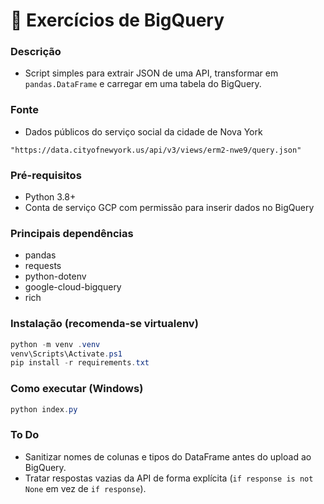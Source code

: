 # 🔎 Exercícios de BigQuery

### Descrição
- Script simples para extrair JSON de uma API, transformar em `pandas.DataFrame` e carregar em uma tabela do BigQuery.

### Fonte
- Dados públicos do serviço social da cidade de Nova York
```
"https://data.cityofnewyork.us/api/v3/views/erm2-nwe9/query.json"
```

### Pré-requisitos
- Python 3.8+
- Conta de serviço GCP com permissão para inserir dados no BigQuery

### Principais dependências
- pandas
- requests
- python-dotenv
- google-cloud-bigquery
- rich

### Instalação (recomenda-se virtualenv)

```powershell
python -m venv .venv
venv\Scripts\Activate.ps1
pip install -r requirements.txt
```

### Como executar (Windows)

```powershell
python index.py
```

### To Do
- Sanitizar nomes de colunas e tipos do DataFrame antes do upload ao BigQuery.
- Tratar respostas vazias da API de forma explícita (`if response is not None` em vez de `if response`).